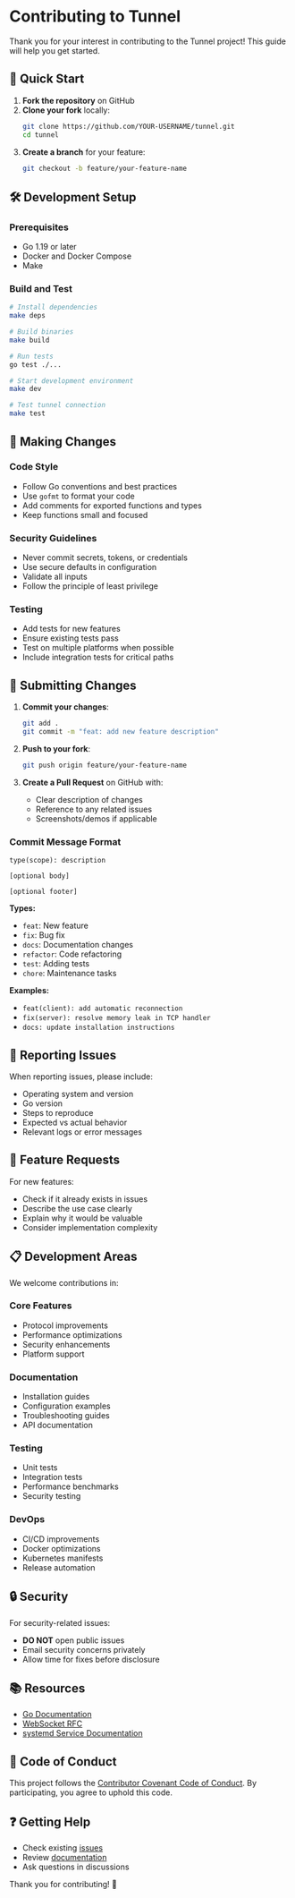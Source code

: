 # Contributing to Tunnel

Thank you for your interest in contributing to the Tunnel project! This guide will help you get started.

## 🚀 Quick Start

1. **Fork the repository** on GitHub
2. **Clone your fork** locally:
   ```bash
   git clone https://github.com/YOUR-USERNAME/tunnel.git
   cd tunnel
   ```
3. **Create a branch** for your feature:
   ```bash
   git checkout -b feature/your-feature-name
   ```

## 🛠️ Development Setup

### Prerequisites
- Go 1.19 or later
- Docker and Docker Compose
- Make

### Build and Test
```bash
# Install dependencies
make deps

# Build binaries
make build

# Run tests
go test ./...

# Start development environment
make dev

# Test tunnel connection
make test
```

## 📝 Making Changes

### Code Style
- Follow Go conventions and best practices
- Use `gofmt` to format your code
- Add comments for exported functions and types
- Keep functions small and focused

### Security Guidelines
- Never commit secrets, tokens, or credentials
- Use secure defaults in configuration
- Validate all inputs
- Follow the principle of least privilege

### Testing
- Add tests for new features
- Ensure existing tests pass
- Test on multiple platforms when possible
- Include integration tests for critical paths

## 🔄 Submitting Changes

1. **Commit your changes**:
   ```bash
   git add .
   git commit -m "feat: add new feature description"
   ```

2. **Push to your fork**:
   ```bash
   git push origin feature/your-feature-name
   ```

3. **Create a Pull Request** on GitHub with:
   - Clear description of changes
   - Reference to any related issues
   - Screenshots/demos if applicable

### Commit Message Format
```
type(scope): description

[optional body]

[optional footer]
```

**Types:**
- `feat`: New feature
- `fix`: Bug fix
- `docs`: Documentation changes
- `refactor`: Code refactoring
- `test`: Adding tests
- `chore`: Maintenance tasks

**Examples:**
- `feat(client): add automatic reconnection`
- `fix(server): resolve memory leak in TCP handler`
- `docs: update installation instructions`

## 🐛 Reporting Issues

When reporting issues, please include:
- Operating system and version
- Go version
- Steps to reproduce
- Expected vs actual behavior
- Relevant logs or error messages

## 🚀 Feature Requests

For new features:
- Check if it already exists in issues
- Describe the use case clearly
- Explain why it would be valuable
- Consider implementation complexity

## 📋 Development Areas

We welcome contributions in:

### Core Features
- Protocol improvements
- Performance optimizations
- Security enhancements
- Platform support

### Documentation
- Installation guides
- Configuration examples
- Troubleshooting guides
- API documentation

### Testing
- Unit tests
- Integration tests
- Performance benchmarks
- Security testing

### DevOps
- CI/CD improvements
- Docker optimizations
- Kubernetes manifests
- Release automation

## 🔒 Security

For security-related issues:
- **DO NOT** open public issues
- Email security concerns privately
- Allow time for fixes before disclosure

## 📚 Resources

- [Go Documentation](https://golang.org/doc/)
- [WebSocket RFC](https://tools.ietf.org/html/rfc6455)
- [systemd Service Documentation](https://www.freedesktop.org/software/systemd/man/systemd.service.html)

## 🤝 Code of Conduct

This project follows the [Contributor Covenant Code of Conduct](CODE_OF_CONDUCT.md). By participating, you agree to uphold this code.

## ❓ Getting Help

- Check existing [issues](https://github.com/s4l10u/tunnel/issues)
- Review [documentation](README.md)
- Ask questions in discussions

Thank you for contributing! 🎉